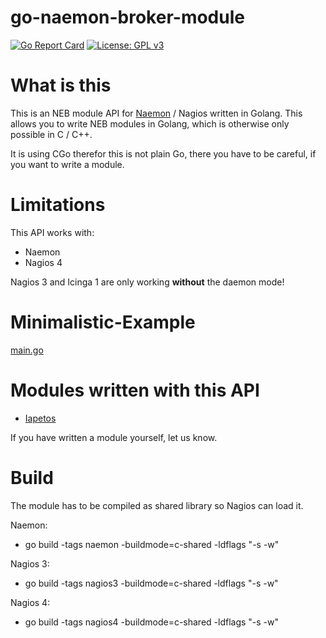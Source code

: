 go-naemon-broker-module
=======================

[![Go Report Card](https://goreportcard.com/badge/github.com/ConSol/go-neb-wrapper)](https://goreportcard.com/report/github.com/ConSol/go-neb-wrapper)
[![License: GPL v3](https://img.shields.io/badge/License-GPL%20v3-blue.svg)](http://www.gnu.org/licenses/gpl-3.0)


What is this
============

This is an NEB module API for [Naemon](http://www.naemon.org)  / Nagios written in Golang. This allows you to write NEB modules in Golang, which is otherwise only possible in C / C++.

It is using CGo therefor this is not plain Go, there you have to be careful, if you want to write a module.

# Limitations

This API works with:
- Naemon
- Nagios 4

Nagios 3 and Icinga 1 are only working **without** the daemon mode!

# Minimalistic-Example
[main.go](https://github.com/ConSol/go-neb-wrapper/blob/master/main.go)

# Modules written with this API

- [Iapetos](https://github.com/Griesbacher/Iapetos)

If you have written a module yourself, let us know.

# Build

The module has to be compiled as shared library so Nagios can load it.

Naemon:
- go build -tags naemon -buildmode=c-shared -ldflags "-s -w"

Nagios 3:
- go build -tags nagios3 -buildmode=c-shared -ldflags "-s -w"

Nagios 4:
- go build -tags nagios4 -buildmode=c-shared -ldflags "-s -w"

